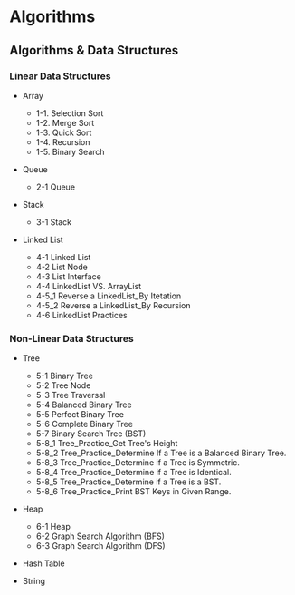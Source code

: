 # Algorithms
## Algorithms & Data Structures
### Linear Data Structures

- Array
  - 1-1. Selection Sort
  - 1-2. Merge Sort
  - 1-3. Quick Sort
  - 1-4. Recursion 
  - 1-5. Binary Search

- Queue
  - 2-1 Queue

- Stack
  - 3-1 Stack

- Linked List
  - 4-1 Linked List
  - 4-2 List Node
  - 4-3 List Interface
  - 4-4 LinkedList VS. ArrayList
  - 4-5_1 Reverse a LinkedList_By Itetation
  - 4-5_2 Reverse a LinkedList_By Recursion
  - 4-6 LinkedList Practices
  
### Non-Linear Data Structures

- Tree
  - 5-1 Binary Tree
  - 5-2 Tree Node
  - 5-3 Tree Traversal
  - 5-4 Balanced Binary Tree
  - 5-5 Perfect Binary Tree
  - 5-6 Complete Binary Tree
  - 5-7 Binary Search Tree (BST)
  - 5-8_1 Tree_Practice_Get Tree's Height
  - 5-8_2 Tree_Practice_Determine If a Tree is a Balanced Binary Tree.
  - 5-8_3 Tree_Practice_Determine if a Tree is Symmetric.
  - 5-8_4 Tree_Practice_Determine if a Tree is Identical.
  - 5-8_5 Tree_Practice_Determine if a Tree is a BST.
  - 5-8_6 Tree_Practice_Print BST Keys in Given Range.
  
- Heap
  - 6-1 Heap
  - 6-2 Graph Search Algorithm (BFS)
  - 6-3 Graph Search Algorithm (DFS)

- Hash Table

- String
